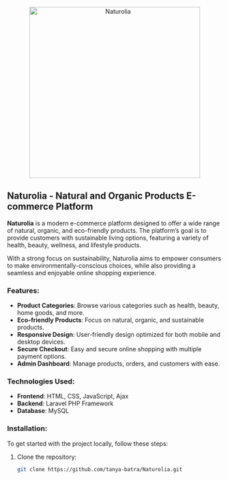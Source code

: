 <p align="center">
  <a href="https://naturolia.in" target="_blank">
    <img src="" width="400" alt="Naturolia">
  </a>
</p>

## Naturolia - Natural and Organic Products E-commerce Platform

**Naturolia** is a modern e-commerce platform designed to offer a wide range of natural, organic, and eco-friendly products. The platform’s goal is to provide customers with sustainable living options, featuring a variety of health, beauty, wellness, and lifestyle products.

With a strong focus on sustainability, Naturolia aims to empower consumers to make environmentally-conscious choices, while also providing a seamless and enjoyable online shopping experience.

### Features:
- **Product Categories**: Browse various categories such as health, beauty, home goods, and more.
- **Eco-friendly Products**: Focus on natural, organic, and sustainable products.
- **Responsive Design**: User-friendly design optimized for both mobile and desktop devices.
- **Secure Checkout**: Easy and secure online shopping with multiple payment options.
- **Admin Dashboard**: Manage products, orders, and customers with ease.

### Technologies Used:
- **Frontend**: HTML, CSS, JavaScript, Ajax
- **Backend**: Laravel PHP Framework
- **Database**: MySQL 



### Installation:
To get started with the project locally, follow these steps:

1. Clone the repository:
   ```bash
   git clone https://github.com/tanya-batra/Naturolia.git

